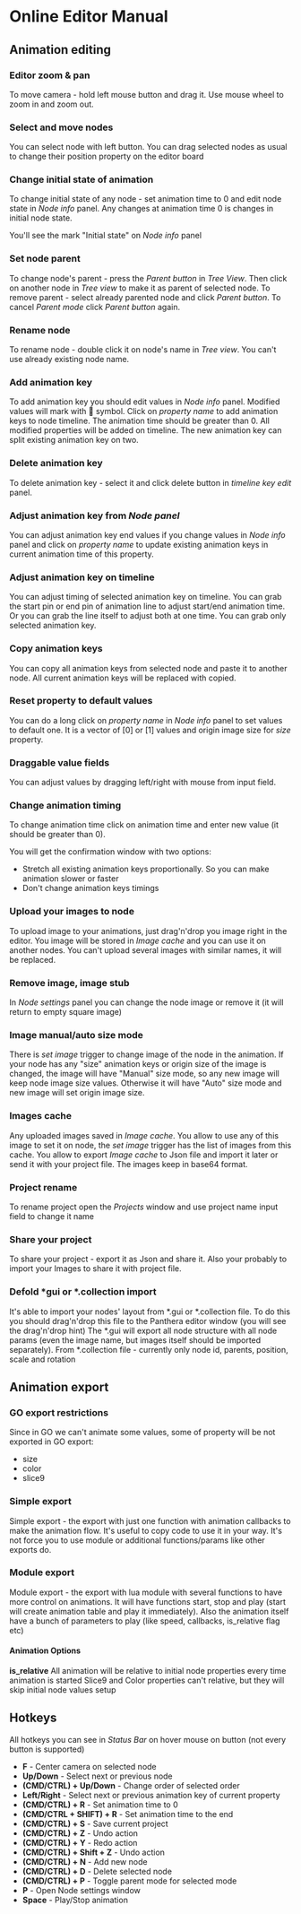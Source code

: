# Online Editor Manual

## Animation editing

### Editor zoom & pan

To move camera - hold left mouse button and drag it. Use mouse wheel to zoom in and zoom out.


### Select and move nodes

You can select node with left button. You can drag selected nodes as usual to change their position property on the editor board


### Change initial state of animation

To change initial state of any node - set animation time to 0 and edit node state in _Node info_ panel. Any changes at animation time 0 is changes in initial node state.

You'll see the mark "Initial state" on _Node info_ panel


### Set node parent

To change node's parent - press the _Parent button_ in _Tree View_. Then click on another node in _Tree view_ to make it as parent of selected node.
To remove parent - select already parented node and click _Parent button_.
To cancel _Parent mode_ click _Parent button_ again.


### Rename node

To rename node - double click it on node's name in _Tree view_. You can't use already existing node name.


### Add animation key

To add animation key you should edit values in _Node info_ panel. Modified values will mark with 🔸 symbol. Click on _property name_ to add animation keys to node timeline.
The animation time should be greater than 0. All modified properties will be added on timeline.
The new animation key can split existing animation key on two.


### Delete animation key

To delete animation key - select it and click delete button in _timeline key edit_ panel.


### Adjust animation key from _Node panel_

You can adjust animation key end values if you change values in _Node info_ panel and click on _property name_ to update existing animation keys in current animation time of this property.


### Adjust animation key on timeline

You can adjust timing of selected animation key on timeline. You can grab the start pin or end pin of animation line to adjust start/end animation time. Or you can grab the line itself to adjust both at one time.
You can grab only selected animation key.


### Copy animation keys

You can copy all animation keys from selected node and paste it to another node. All current animation keys will be replaced with copied.


### Reset property to default values

You can do a long click on _property name_ in _Node info_ panel to set values to default one. It is a vector of [0] or [1] values and origin image size for _size_ property.


### Draggable value fields

You can adjust values by dragging left/right with mouse from input field.


### Change animation timing

To change animation time click on animation time and enter new value (it should be greater than 0).

You will get the confirmation window with two options:
- Stretch all existing animation keys proportionally. So you can make animation slower or faster
- Don't change animation keys timings


### Upload your images to node

To upload image to your animations, just drag'n'drop you image right in the editor. You image will be stored in _Image cache_ and you can use it on another nodes. You can't upload several images with similar names, it will be replaced.


### Remove image, image stub

In _Node settings_ panel you can change the node image or remove it (it will return to empty square image)


### Image manual/auto size mode

There is _set image_ trigger to change image of the node in the animation. If your node has any "size" animation keys or origin size of the image is changed, the image will have "Manual" size mode, so any new image will keep node image size values.
Otherwise it will have "Auto" size mode and new image will set origin image size.


### Images cache

Any uploaded images saved in _Image cache_. You allow to use any of this image to set it on node, the _set image_ trigger has the list of images from this cache.
You allow to export _Image cache_ to Json file and import it later or send it with your project file. The images keep in base64 format.


### Project rename

To rename project open the _Projects_ window and use project name input field to change it name


### Share your project

To share your project - export it as Json and share it. Also your probably to import your Images to share it with project file.


### Defold *gui or *.collection import
It's able to import your nodes' layout from *.gui or *.collection file. To do this you should drag'n'drop this file to the Panthera editor window (you will see the drag'n'drop hint)
The *.gui will export all node structure with all node params (even the image name, but images itself should be imported separately).
From *.collection file - currently only node id, parents, position, scale and rotation


## Animation export

### GO export restrictions

Since in GO we can't animate some values, some of property will be not exported in GO export:
 - size
 - color
 - slice9


### Simple export

Simple export - the export with just one function with animation callbacks to make the animation flow.
It's useful to copy code to use it in your way. It's not force you to use module or additional functions/params like other exports do.


### Module export

Module export - the export with lua module with several functions to have more control on animations. It will have functions start, stop and play (start will create animation table and play it immediately). Also the animation itself have a bunch of parameters to play (like speed, callbacks, is_relative flag etc)

#### Animation Options

**is_relative**
All animation will be relative to initial node properties every time animation is started
Slice9 and Color properties can't relative, but they will skip initial node values setup


## Hotkeys

All hotkeys you can see in _Status Bar_ on hover mouse on button (not every button is supported)

- **F** - Center camera on selected node
- **Up/Down** - Select next or previous node
- **(CMD/CTRL) + Up/Down** - Change order of selected order
- **Left/Right** - Select next or previous animation key of current property
- **(CMD/CTRL) + R** - Set animation time to 0
- **(CMD/CTRL + SHIFT) + R** - Set animation time to the end
- **(CMD/CTRL) + S** - Save current project
- **(CMD/CTRL) + Z** - Undo action
- **(CMD/CTRL) + Y** - Redo action
- **(CMD/CTRL) + Shift + Z** - Undo action
- **(CMD/CTRL) + N** - Add new node
- **(CMD/CTRL) + D** - Delete selected node
- **(CMD/CTRL) + P** - Toggle parent mode for selected mode
- **P** - Open Node settings window
- **Space** - Play/Stop animation
